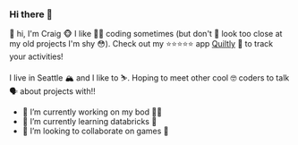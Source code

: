 ### Hi there 👋

👋 hi, I'm Craig 🐵 I like 👨‍💻 coding sometimes (but don't 👀 look too close at my old projects I'm shy 😳). Check out my ⭐⭐⭐⭐⭐ app [Quiltly](https://apps.apple.com/pl/app/quiltly-habit-tracker/id1596539616) 📱 to track your activities!

I live in Seattle 🏔️ and I like to ⛷️. Hoping to meet other cool 🤓 coders to talk 🗣️ about projects with!!

- 🔭 I’m currently working on my bod 🤽‍♀️
- 🌱 I’m currently learning databricks 🧱
- 👯 I’m looking to collaborate on games 👾
